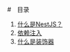 #　目录

1. [什么是NestJS？](./%E4%BB%80%E4%B9%88%E6%98%AFNestJS.md)
2. [依赖注入](./%E4%BB%80%E4%B9%88%E6%98%AF%E8%A3%85%E9%A5%B0%E5%99%A8.md)
3. [什么是装饰器](./%E4%BB%80%E4%B9%88%E6%98%AF%E8%A3%85%E9%A5%B0%E5%99%A8.md)